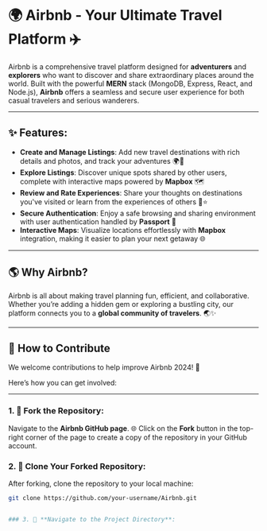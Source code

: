 # 🌍 **Airbnb** - Your Ultimate Travel Platform ✈️

Airbnb is a comprehensive travel platform designed for **adventurers** and **explorers** who want to discover and share extraordinary places around the world. Built with the powerful **MERN** stack (MongoDB, Express, React, and Node.js), **Airbnb** offers a seamless and secure user experience for both casual travelers and serious wanderers.

---

## ✨ **Features**:

- **Create and Manage Listings**: Add new travel destinations with rich details and photos, and track your adventures 🌍📸
- **Explore Listings**: Discover unique spots shared by other users, complete with interactive maps powered by **Mapbox** 🗺️
- **Review and Rate Experiences**: Share your thoughts on destinations you've visited or learn from the experiences of others 📝⭐
- **Secure Authentication**: Enjoy a safe browsing and sharing environment with user authentication handled by **Passport** 🔐
- **Interactive Maps**: Visualize locations effortlessly with **Mapbox** integration, making it easier to plan your next getaway 🌐

---

## 🌎 **Why Airbnb?**

Airbnb is all about making travel planning fun, efficient, and collaborative. Whether you’re adding a hidden gem or exploring a bustling city, our platform connects you to a **global community of travelers**. 🌏✨

---

## 🤝 **How to Contribute**

We welcome contributions to help improve Airbnb 2024! 🚀

Here’s how you can get involved:

---

### 1. 🍴 **Fork the Repository**:
Navigate to the **Airbnb GitHub page**. 🌐 Click on the **Fork** button in the top-right corner of the page to create a copy of the repository in your GitHub account.

### 2. 🔄 **Clone Your Forked Repository**:
After forking, clone the repository to your local machine:
```bash
git clone https://github.com/your-username/Airbnb.git


### 3. 📂 **Navigate to the Project Directory**:

